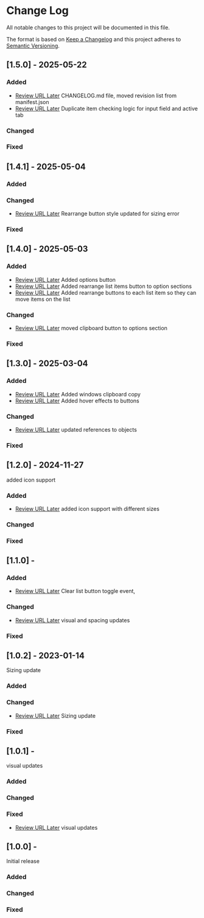 
# Change Log
All notable changes to this project will be documented in this file.
 
The format is based on [Keep a Changelog](http://keepachangelog.com/)
and this project adheres to [Semantic Versioning](http://semver.org/).


## [1.5.0] - 2025-05-22

### Added
- [Review URL Later](https://github.com/KatTypeM/chrome-extension)
  CHANGELOG.md file, moved revision list from manifest.json
- [Review URL Later](https://github.com/KatTypeM/chrome-extension)
  Duplicate item checking logic for input field and active tab
  
### Changed
 
### Fixed


## [1.4.1] - 2025-05-04
 
### Added

### Changed
- [Review URL Later](https://github.com/KatTypeM/chrome-extension)
  Rearrange button style updated for sizing error
  
### Fixed


## [1.4.0] - 2025-05-03

### Added
- [Review URL Later](https://github.com/KatTypeM/chrome-extension)
  Added options button
- [Review URL Later](https://github.com/KatTypeM/chrome-extension)
  Added rearrange list items button to option sections
- [Review URL Later](https://github.com/KatTypeM/chrome-extension)
  Added rearrange buttons to each list item so they can move items on the list
 
### Changed
- [Review URL Later](https://github.com/KatTypeM/chrome-extension)
  moved clipboard button to options section
  
### Fixed


## [1.3.0] - 2025-03-04
 
### Added
- [Review URL Later](https://github.com/KatTypeM/chrome-extension)
  Added windows clipboard copy
- [Review URL Later](https://github.com/KatTypeM/chrome-extension)
  Added hover effects to buttons
 
### Changed
- [Review URL Later](https://github.com/KatTypeM/chrome-extension)
  updated references to objects
  
### Fixed


## [1.2.0] - 2024-11-27
 
added icon support 
 
### Added
- [Review URL Later](https://github.com/KatTypeM/chrome-extension)
  added icon support with different sizes

### Changed
 
### Fixed
 
 
## [1.1.0] - 
 
### Added
- [Review URL Later](https://github.com/KatTypeM/chrome-extension)
  Clear list button toggle event, 

### Changed
- [Review URL Later](https://github.com/KatTypeM/chrome-extension)
  visual and spacing updates
 
### Fixed


## [1.0.2] - 2023-01-14
 
Sizing update
 
### Added

### Changed
- [Review URL Later](https://github.com/KatTypeM/chrome-extension)
  Sizing update
  
### Fixed
 
 
## [1.0.1] - 

visual updates

### Added
 
### Changed
 
### Fixed
- [Review URL Later](https://github.com/KatTypeM/chrome-extension)
  visual updates
 
 
## [1.0.0] - 

Initial release
 
### Added
   
### Changed
 
### Fixed
 

